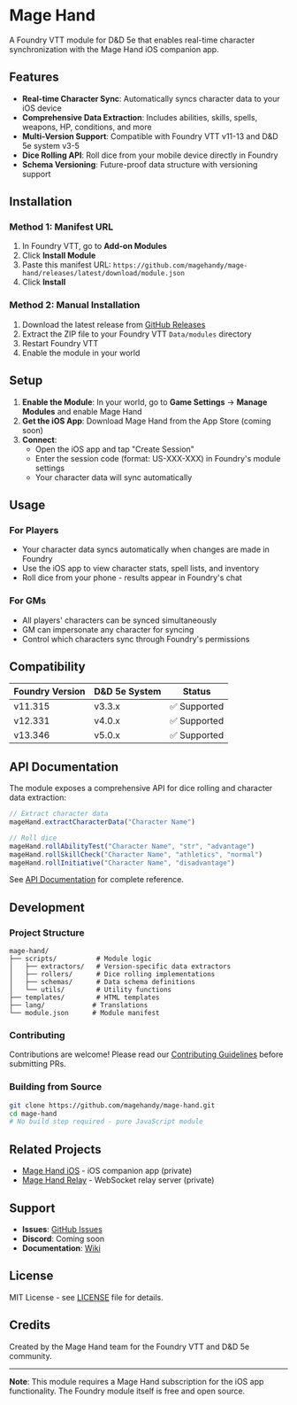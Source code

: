 # Mage Hand

A Foundry VTT module for D&D 5e that enables real-time character synchronization with the Mage Hand iOS companion app.

## Features

- **Real-time Character Sync**: Automatically syncs character data to your iOS device
- **Comprehensive Data Extraction**: Includes abilities, skills, spells, weapons, HP, conditions, and more
- **Multi-Version Support**: Compatible with Foundry VTT v11-13 and D&D 5e system v3-5
- **Dice Rolling API**: Roll dice from your mobile device directly in Foundry
- **Schema Versioning**: Future-proof data structure with versioning support

## Installation

### Method 1: Manifest URL
1. In Foundry VTT, go to **Add-on Modules**
2. Click **Install Module**
3. Paste this manifest URL: `https://github.com/magehandy/mage-hand/releases/latest/download/module.json`
4. Click **Install**

### Method 2: Manual Installation
1. Download the latest release from [GitHub Releases](https://github.com/magehandy/mage-hand/releases)
2. Extract the ZIP file to your Foundry VTT `Data/modules` directory
3. Restart Foundry VTT
4. Enable the module in your world

## Setup

1. **Enable the Module**: In your world, go to **Game Settings** → **Manage Modules** and enable Mage Hand
2. **Get the iOS App**: Download Mage Hand from the App Store (coming soon)
3. **Connect**: 
   - Open the iOS app and tap "Create Session"
   - Enter the session code (format: US-XXX-XXX) in Foundry's module settings
   - Your character data will sync automatically

## Usage

### For Players
- Your character data syncs automatically when changes are made in Foundry
- Use the iOS app to view character stats, spell lists, and inventory
- Roll dice from your phone - results appear in Foundry's chat

### For GMs
- All players' characters can be synced simultaneously
- GM can impersonate any character for syncing
- Control which characters sync through Foundry's permissions

## Compatibility

| Foundry Version | D&D 5e System | Status |
|-----------------|---------------|---------|
| v11.315 | v3.3.x | ✅ Supported |
| v12.331 | v4.0.x | ✅ Supported |
| v13.346 | v5.0.x | ✅ Supported |

## API Documentation

The module exposes a comprehensive API for dice rolling and character data extraction:

```javascript
// Extract character data
mageHand.extractCharacterData("Character Name")

// Roll dice
mageHand.rollAbilityTest("Character Name", "str", "advantage")
mageHand.rollSkillCheck("Character Name", "athletics", "normal")
mageHand.rollInitiative("Character Name", "disadvantage")
```

See [API Documentation](docs/api.md) for complete reference.

## Development

### Project Structure
```
mage-hand/
├── scripts/          # Module logic
│   ├── extractors/   # Version-specific data extractors
│   ├── rollers/      # Dice rolling implementations
│   ├── schemas/      # Data schema definitions
│   └── utils/        # Utility functions
├── templates/        # HTML templates
├── lang/            # Translations
└── module.json      # Module manifest
```

### Contributing
Contributions are welcome! Please read our [Contributing Guidelines](CONTRIBUTING.md) before submitting PRs.

### Building from Source
```bash
git clone https://github.com/magehandy/mage-hand.git
cd mage-hand
# No build step required - pure JavaScript module
```

## Related Projects

- [Mage Hand iOS](https://github.com/magehandy/mage-hand-ios) - iOS companion app (private)
- [Mage Hand Relay](https://github.com/magehandy/mage-hand-relay) - WebSocket relay server (private)

## Support

- **Issues**: [GitHub Issues](https://github.com/magehandy/mage-hand/issues)
- **Discord**: Coming soon
- **Documentation**: [Wiki](https://github.com/magehandy/mage-hand/wiki)

## License

MIT License - see [LICENSE](LICENSE) file for details.

## Credits

Created by the Mage Hand team for the Foundry VTT and D&D 5e community.

---

**Note**: This module requires a Mage Hand subscription for the iOS app functionality. The Foundry module itself is free and open source.